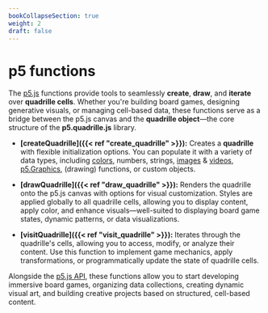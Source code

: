 ```yaml
---
bookCollapseSection: true  
weight: 2  
draft: false  
---
```


# p5 functions  

The [p5.js](https://p5js.org/) functions provide tools to seamlessly **create**, **draw**, and **iterate** over **quadrille cells**. Whether you're building board games, designing generative visuals, or managing cell-based data, these functions serve as a bridge between the p5.js canvas and the **quadrille object**—the core structure of the **p5.quadrille.js** library.  

- **[createQuadrille]({{< ref "create_quadrille" >}}):** Creates a **quadrille** with flexible initialization options. You can populate it with a variety of data types, including [colors](https://p5js.org/reference/p5/p5.Color/), numbers, strings, [images](https://p5js.org/reference/p5/p5.Image/) & [videos](https://p5js.org/reference/p5/p5.MediaElement/), [p5.Graphics](https://p5js.org/reference/p5/p5.Graphics/), (drawing) functions, or custom objects.

- **[drawQuadrille]({{< ref "draw_quadrille" >}}):** Renders the quadrille onto the p5.js canvas with options for visual customization. Styles are applied globally to all quadrille cells, allowing you to display content, apply color, and enhance visuals—well-suited to displaying board game states, dynamic patterns, or data visualizations.  

- **[visitQuadrille]({{< ref "visit_quadrille" >}}):** Iterates through the quadrille's cells, allowing you to access, modify, or analyze their content. Use this function to implement game mechanics, apply transformations, or programmatically update the state of quadrille cells.  
 
Alongside the [p5.js API](https://p5js.org/reference/), these functions allow you to start developing immersive board games, organizing data collections, creating dynamic visual art, and building creative projects based on structured, cell-based content.
